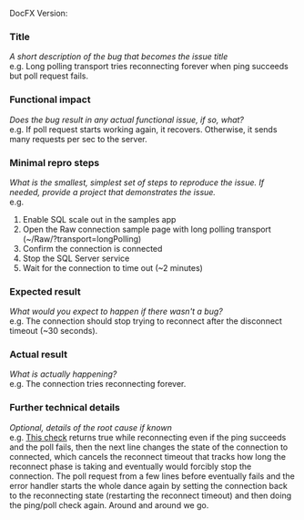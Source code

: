 DocFX Version:

### Title
*A short description of the bug that becomes the issue title*  
e.g. Long polling transport tries reconnecting forever when ping succeeds but poll request fails.

### Functional impact
*Does the bug result in any actual functional issue, if so, what?*  
e.g. If poll request starts working again, it recovers. Otherwise, it sends many requests per sec to the server.

### Minimal repro steps
*What is the smallest, simplest set of steps to reproduce the issue. If needed, provide a project that demonstrates the issue.*  
e.g.
1. Enable SQL scale out in the samples app
2. Open the Raw connection sample page with long polling transport (~/Raw/?transport=longPolling)
3. Confirm the connection is connected
4. Stop the SQL Server service
5. Wait for the connection to time out (~2 minutes)

### Expected result
*What would you expect to happen if there wasn't a bug?*  
e.g. The connection should stop trying to reconnect after the disconnect timeout (~30 seconds).

### Actual result
*What is actually happening?*  
e.g. The connection tries reconnecting forever.

### Further technical details
*Optional, details of the root cause if known*  
e.g. [This check](https://github.com/SignalR/SignalR/blob/dev/src/Microsoft.AspNet.SignalR.Client.JS/jquery.signalR.transports.longPolling.js#L149) returns true while reconnecting even if the ping succeeds and the poll fails, then the next line changes the state of the connection to connected, which cancels the reconnect timeout that tracks how long the reconnect phase is taking and eventually would forcibly stop the connection. The poll request from a few lines before eventually fails and the error handler starts the whole dance again by setting the connection back to the reconnecting state (restarting the reconnect timeout) and then doing the ping/poll check again. Around and around we go.
